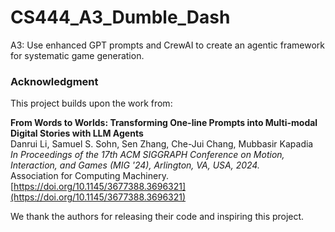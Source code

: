 # CS444_A3_Dumble_Dash
A3: Use enhanced GPT prompts and CrewAI to create an agentic framework for systematic game generation.

### Acknowledgment

This project builds upon the work from:

**From Words to Worlds: Transforming One-line Prompts into Multi-modal Digital Stories with LLM Agents**  
Danrui Li, Samuel S. Sohn, Sen Zhang, Che-Jui Chang, Mubbasir Kapadia  
_In Proceedings of the 17th ACM SIGGRAPH Conference on Motion, Interaction, and Games (MIG '24), Arlington, VA, USA, 2024._  
Association for Computing Machinery.  
[https://doi.org/10.1145/3677388.3696321](https://doi.org/10.1145/3677388.3696321)

We thank the authors for releasing their code and inspiring this project.
